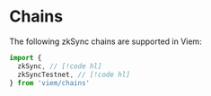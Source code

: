 # Chains

The following zkSync chains are supported in Viem:

```ts
import {
  zkSync, // [!code hl]
  zkSyncTestnet, // [!code hl]
} from 'viem/chains'
```

<!-- ## Configuration

Viem exports zkSync chain [formatters](/docs/chains/formatters) & [serializers](/docs/chains/serializers) via `chainConfig`. This is useful if you need to define another chain which is implemented on the OP Stack.

```ts
import { defineChain } from 'viem/chains/zksync'
import { chainConfig } from 'viem/op-stack'

export const opStackExample = defineChain({
  ...chainConfig,
  name: 'OP Stack Example',
  // ...
})
``` -->
